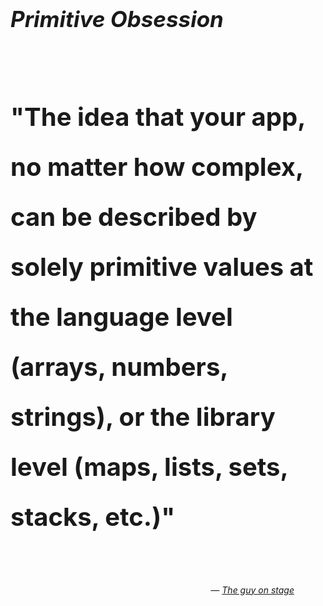 <h1 style="font-size: 250%"><em>Primitive Obsession</em></h1>
<br>
<h2 style="font-size: 40px; line-height: 2">"The idea that your app, no matter how complex, can be described by solely primitive values at the language level (arrays, numbers, strings), or the library level (maps, lists, sets, stacks, etc.)"
</h2><br><br>
<cite style="text-align: right; display: block; margin-right: 50px">&mdash; <a href="http://banderson.me">The guy on stage</a></cite>
